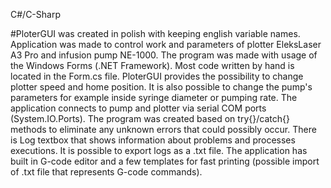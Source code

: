 C#/C-Sharp

#PloterGUI was created in polish with keeping english variable names.
Application was made to control work and parameters of plotter EleksLaser A3 Pro and infusion pump NE-1000.
The program was made with usage of the Windows Forms (.NET Framework). Most code written by hand is located in the Form.cs file.
PloterGUI provides the possibility to change plotter speed and home position. It is also possible to change the pump's parameters for example
inside syringe diameter or pumping rate. The application connects to pump and plotter via serial COM ports (System.IO.Ports).
The program was created based on try{}/catch{} methods to eliminate any unknown errors that could possibly occur.
There is Log textbox that shows information about problems and processes executions. It is possible to export logs as a .txt file.
The application has built in G-code editor and a few templates for fast printing (possible import of .txt file that represents G-code commands).
